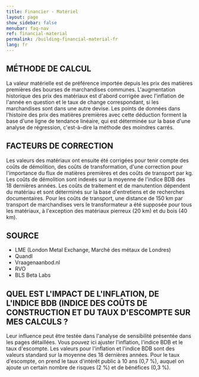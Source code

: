 ```yaml
---
title: Financier - Matériel
layout: page
show_sidebar: false
menubar: faq-nav
ref: financial-material
permalink: /building-financial-material-fr
lang: fr
---
```


## MÉTHODE DE CALCUL
La valeur matérielle est de préférence importée depuis les prix des matières premières des bourses de marchandises communes. L'augmentation historique des prix des matériaux est d'abord corrigée avec l'inflation de l'année en question et le taux de change correspondant, si les marchandises sont dans une autre devise. Les points de données dans l'histoire des prix des matières premières avec cette déduction forment la base d'une ligne de tendance linéaire, qui est déterminée sur la base d'une analyse de régression, c'est-à-dire la méthode des moindres carrés.

## FACTEURS DE CORRECTION
Les valeurs des matériaux ont ensuite été corrigées pour tenir compte des coûts de démolition, des coûts de transformation, d'une correction pour l'importance du flux de matières premières et des coûts de transport par kg. Les coûts de démolition sont indexés sur la moyenne de l'indice BDB des 18 dernières années. Les coûts de traitement et de manutention dépendent du matériau et sont déterminés sur la base d'entretiens et de recherches documentaires. Pour les coûts de transport, une distance de 150 km par transport de marchandises vers le transformateur a été supposée pour tous les matériaux, à l'exception des matériaux pierreux (20 km) et du bois (40 km).

## SOURCE
- LME (London Metal Exchange, Marché des métaux de Londres)
- Quandl 
- Vraagenaanbod.nl
- RVO
- BLS Beta Labs

## QUEL EST L'IMPACT DE L'INFLATION, DE L'INDICE BDB (INDICE DES COÛTS DE CONSTRUCTION ET DU TAUX D'ESCOMPTE SUR MES CALCULS ?
Leur influence peut être testée dans l'analyse de sensibilité présentée dans les pages détaillées. Vous pouvez ici ajuster l'inflation, l'indice BDB et le taux d'escompte. Les valeurs pour l'inflation et l'indice BDB sont des valeurs standard sur la moyenne des 18 dernières années. Pour le taux d'escompte, on prend le taux d'intérêt public à 10 ans (0,7 %), auquel on ajoute un certain nombre de risques (2 %) et de bénéfices (0,3 %).
